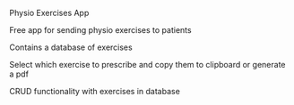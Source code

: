 Physio Exercises App 

Free app for sending physio exercises to patients

Contains a database of exercises 

Select which exercise to prescribe and copy them to clipboard or generate a pdf 

CRUD functionality with exercises in database 